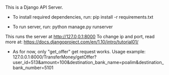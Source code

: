 This is a Django API Server.

- To install required dependencies, run:
    pip install -r requirements.txt


- To run server, run:
    python manage.py runserver

 This runs the server at http://127.0,0.1:8000
 To change ip and port, read more at: https://docs.djangoproject.com/en/1.10/intro/tutorial01/


- As for now, only "get_offer" get request works. Usage example:
    127.0.0.1:8000/TransferMoney/getOffer?user_id=513&amount=100&destination_bank_name=poalim&destination_bank_number=5101



